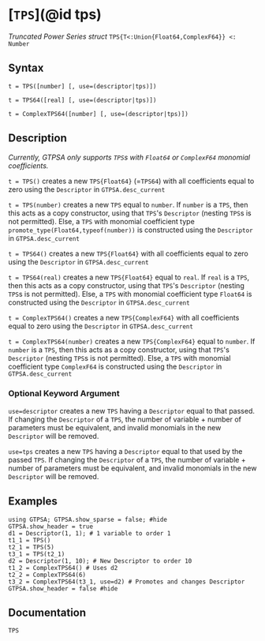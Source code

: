 # [`TPS`](@id tps)
*Truncated Power Series struct*
```TPS{T<:Union{Float64,ComplexF64}} <: Number```
## Syntax
```
t = TPS([number] [, use=(descriptor|tps)])

t = TPS64([real] [, use=(descriptor|tps)])

t = ComplexTPS64([number] [, use=(descriptor|tps)])
```

## Description
*Currently, GTPSA only supports `TPS`s with `Float64` or `ComplexF64` monomial coefficients.*

`t = TPS()` creates a new `TPS{Float64}` (=`TPS64`) with all coefficients equal to zero using the `Descriptor` in `GTPSA.desc_current`

`t = TPS(number)` creates a new `TPS` equal to `number`. If `number` is a `TPS`, then this acts as a copy constructor, using that `TPS`'s `Descriptor` (nesting `TPS`s is not permitted). Else, a `TPS` with monomial coefficient type `promote_type(Float64,typeof(number))` is constructed using the `Descriptor` in `GTPSA.desc_current`

`t = TPS64()` creates a new `TPS{Float64}` with all coefficients equal to zero using the `Descriptor` in `GTPSA.desc_current`

`t = TPS64(real)` creates a new `TPS{Float64}` equal to `real`. If `real` is a `TPS`, then this acts as a copy constructor, using that `TPS`'s `Descriptor` (nesting `TPS`s is not permitted). Else, a `TPS` with monomial coefficient type `Float64` is constructed using the `Descriptor` in `GTPSA.desc_current`

`t = ComplexTPS64()` creates a new `TPS{ComplexF64}` with all coefficients equal to zero using the `Descriptor` in `GTPSA.desc_current`

`t = ComplexTPS64(number)` creates a new `TPS{ComplexF64}` equal to `number`. If `number` is a `TPS`, then this acts as a copy constructor, using that `TPS`'s `Descriptor` (nesting `TPS`s is not permitted). Else, a `TPS` with monomial coefficient type `ComplexF64` is constructed using the `Descriptor` in `GTPSA.desc_current`

### Optional Keyword Argument

`use=descriptor` creates a new `TPS` having a `Descriptor` equal to that passed. If changing the `Descriptor` of a `TPS`, the number of variable + number of parameters must be equivalent, and invalid monomials in the new `Descriptor` will be removed.

`use=tps` creates a new `TPS` having a `Descriptor` equal to that used by the passed `TPS`. If changing the `Descriptor` of a `TPS`, the number of variable + number of parameters must be equivalent, and invalid monomials in the new `Descriptor` will be removed.

## Examples
```@repl desc
using GTPSA; GTPSA.show_sparse = false; #hide
GTPSA.show_header = true
d1 = Descriptor(1, 1); # 1 variable to order 1
t1_1 = TPS()
t2_1 = TPS(5)
t3_1 = TPS(t2_1)
d2 = Descriptor(1, 10); # New Descriptor to order 10
t1_2 = ComplexTPS64() # Uses d2
t2_2 = ComplexTPS64(6)
t3_2 = ComplexTPS64(t3_1, use=d2) # Promotes and changes Descriptor
GTPSA.show_header = false #hide
```

## Documentation
```@docs
TPS
```